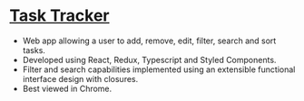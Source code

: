 # [Task Tracker](https://rtruc.github.io/vettec-project2-typescript/)
- Web app allowing a user to add, remove, edit, filter, search and sort tasks.
- Developed using React, Redux, Typescript and Styled Components. 
- Filter and search capabilities implemented using an extensible functional interface design with closures. 
- Best viewed in Chrome.